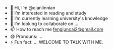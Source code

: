 - 👋 Hi, I’m @qianlinnian
- 👀 I’m interested in reading and study
- 🌱 I’m currently learning university's knowledge
- 💞️ I’m looking to collaborate on ...
- 📫 How to reach me  fengjuncai2@gmail.com
- 😄 Pronouns: ...
- ⚡ Fun fact: ...
WELCOME TO TALK WITH ME.
<!---
qianlinnian/qianlinnian is a ✨ special ✨ repository because its `README.md` (this file) appears on your GitHub profile.
You can click the Preview link to take a look at your changes.
--->
